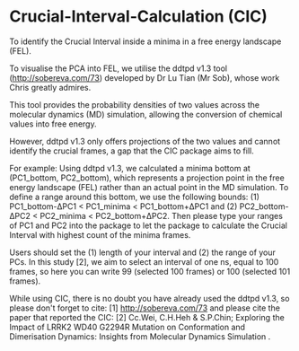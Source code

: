 # Crucial-Interval-Calculation (CIC)
To identify the Crucial Interval inside a minima in a free energy landscape (FEL).

To visualise the PCA into FEL, we utilise the ddtpd v1.3 tool (http://sobereva.com/73) developed by Dr Lu Tian (Mr Sob), whose work Chris greatly admires. 

This tool provides the probability densities of two values across the molecular dynamics (MD) simulation, allowing the conversion of chemical values into free energy.

However, ddtpd v1.3 only offers projections of the two values and cannot identify the crucial frames, a gap that the CIC package aims to fill.

For example:
Using ddtpd v1.3, we calculated a minima bottom at (PC1_bottom, PC2_bottom), 
which represents a projection point in the free energy landscape (FEL) rather than an actual point in the MD simulation. 
To define a range around this bottom, we use the following bounds: (1) PC1_bottom-ΔPC1 < PC1_minima < PC1_bottom+ΔPC1 and (2) PC2_bottom-ΔPC2 < PC2_minima < PC2_bottom+ΔPC2. 
Then please type your ranges of PC1 and PC2 into the package to let the package to calculate the Crucial Interval with highest count of the minima frames.

Users should set the (1) length of your interval and (2) the range of your PCs. 
In this study [2], we aim to select an interval of one ns, equal to 100 frames, so here you can write 99 (selected 100 frames) or 100 (selected 101 frames). 


While using CIC, there is no doubt you have already used the ddtpd v1.3, so please don't forget to cite: [1] http://sobereva.com/73
and please cite the paper that reported the CIC: [2] Cc.Wei, C.H.Heh & S.P.Chin; Exploring the Impact of LRRK2 WD40 G2294R Mutation on Conformation and Dimerisation Dynamics: Insights from Molecular Dynamics Simulation .
